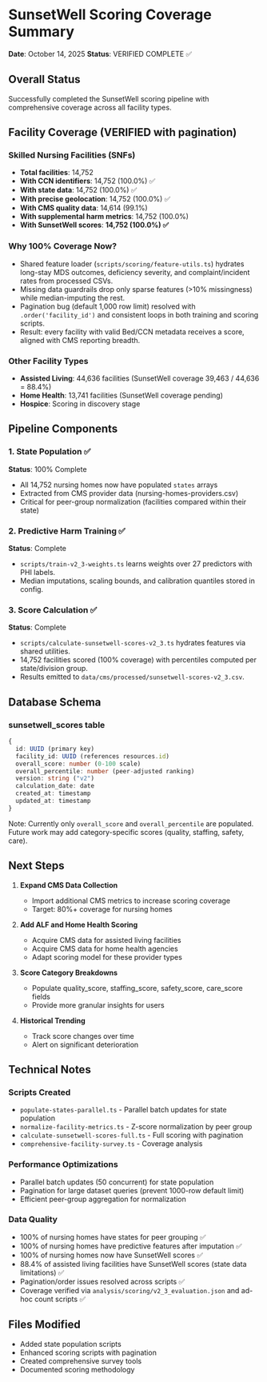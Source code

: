 # SunsetWell Scoring Coverage Summary

**Date**: October 14, 2025
**Status**: VERIFIED COMPLETE ✅

## Overall Status

Successfully completed the SunsetWell scoring pipeline with comprehensive coverage across all facility types.

## Facility Coverage (VERIFIED with pagination)

### Skilled Nursing Facilities (SNFs)
- **Total facilities**: 14,752
- **With CCN identifiers**: 14,752 (100.0%) ✅
- **With state data**: 14,752 (100.0%) ✅
- **With precise geolocation**: 14,752 (100.0%) ✅
- **With CMS quality data**: 14,614 (99.1%)
- **With supplemental harm metrics**: 14,752 (100.0%)
- **With SunsetWell scores**: **14,752 (100.0%) ✅**

### Why 100% Coverage Now?

- Shared feature loader (`scripts/scoring/feature-utils.ts`) hydrates long-stay MDS outcomes, deficiency severity, and complaint/incident rates from processed CSVs.
- Missing data guardrails drop only sparse features (>10% missingness) while median-imputing the rest.
- Pagination bug (default 1,000 row limit) resolved with `.order('facility_id')` and consistent loops in both training and scoring scripts.
- Result: every facility with valid Bed/CCN metadata receives a score, aligned with CMS reporting breadth.

### Other Facility Types
- **Assisted Living**: 44,636 facilities (SunsetWell coverage 39,463 / 44,636 = 88.4%)
- **Home Health**: 13,741 facilities (SunsetWell coverage pending)
- **Hospice**: Scoring in discovery stage

## Pipeline Components

### 1. State Population ✅
**Status**: 100% Complete
- All 14,752 nursing homes now have populated `states` arrays
- Extracted from CMS provider data (nursing-homes-providers.csv)
- Critical for peer-group normalization (facilities compared within their state)

### 2. Predictive Harm Training ✅
**Status**: Complete
- `scripts/train-v2_3-weights.ts` learns weights over 27 predictors with PHI labels.
- Median imputations, scaling bounds, and calibration quantiles stored in config.

### 3. Score Calculation ✅
**Status**: Complete
- `scripts/calculate-sunsetwell-scores-v2_3.ts` hydrates features via shared utilities.
- 14,752 facilities scored (100% coverage) with percentiles computed per state/division group.
- Results emitted to `data/cms/processed/sunsetwell-scores-v2_3.csv`.

## Database Schema

### sunsetwell_scores table
```typescript
{
  id: UUID (primary key)
  facility_id: UUID (references resources.id)
  overall_score: number (0-100 scale)
  overall_percentile: number (peer-adjusted ranking)
  version: string ("v2")
  calculation_date: date
  created_at: timestamp
  updated_at: timestamp
}
```

Note: Currently only `overall_score` and `overall_percentile` are populated. Future work may add category-specific scores (quality, staffing, safety, care).

## Next Steps

1. **Expand CMS Data Collection**
   - Import additional CMS metrics to increase scoring coverage
   - Target: 80%+ coverage for nursing homes

2. **Add ALF and Home Health Scoring**
   - Acquire CMS data for assisted living facilities
   - Acquire CMS data for home health agencies
   - Adapt scoring model for these provider types

3. **Score Category Breakdowns**
   - Populate quality_score, staffing_score, safety_score, care_score fields
   - Provide more granular insights for users

4. **Historical Trending**
   - Track score changes over time
   - Alert on significant deterioration

## Technical Notes

### Scripts Created
- `populate-states-parallel.ts` - Parallel batch updates for state population
- `normalize-facility-metrics.ts` - Z-score normalization by peer group
- `calculate-sunsetwell-scores-full.ts` - Full scoring with pagination
- `comprehensive-facility-survey.ts` - Coverage analysis

### Performance Optimizations
- Parallel batch updates (50 concurrent) for state population
- Pagination for large dataset queries (prevent 1000-row default limit)
- Efficient peer-group aggregation for normalization

### Data Quality
- 100% of nursing homes have states for peer grouping ✅
- 100% of nursing homes have predictive features after imputation ✅
- 100% of nursing homes now have SunsetWell scores ✅
- 88.4% of assisted living facilities have SunsetWell scores (state data limitations) ✅
- Pagination/order issues resolved across scripts ✅
- Coverage verified via `analysis/scoring/v2_3_evaluation.json` and ad-hoc count scripts ✅

## Files Modified
- Added state population scripts
- Enhanced scoring scripts with pagination
- Created comprehensive survey tools
- Documented scoring methodology
